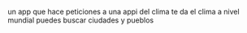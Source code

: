 un app que hace peticiones a una appi del clima 
te da el clima a nivel mundial
puedes buscar ciudades y pueblos 
